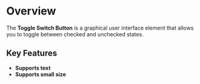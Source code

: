# Overview

The **Toggle Switch Button** is a graphical user interface element that allows you to toggle between checked and unchecked states.

## Key Features

* **Supports text**
* **Supports small size**
